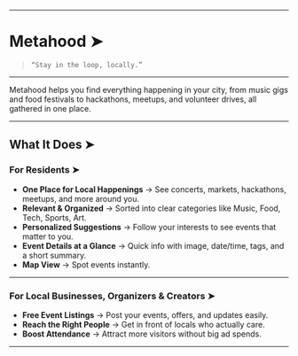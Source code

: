 
---

# Metahood ➤


> `“Stay in the loop, locally.”`

---

Metahood helps you find everything happening in your city, from music gigs and food festivals to hackathons, meetups, and volunteer drives, all gathered in one place.

---

## **What It Does ➤**

### **For Residents ➤**

* **One Place for Local Happenings** → See concerts, markets, hackathons, meetups, and more around you.
* **Relevant & Organized** → Sorted into clear categories like Music, Food, Tech, Sports, Art.
* **Personalized Suggestions** → Follow your interests to see events that matter to you.
* **Event Details at a Glance** → Quick info with image, date/time, tags, and a short summary.
* **Map View** → Spot events instantly.

---

### **For Local Businesses, Organizers & Creators ➤**

* **Free Event Listings**  → Post your events, offers, and updates easily.
* **Reach the Right People**  → Get in front of locals who actually care.
* **Boost Attendance**  → Attract more visitors without big ad spends.

---